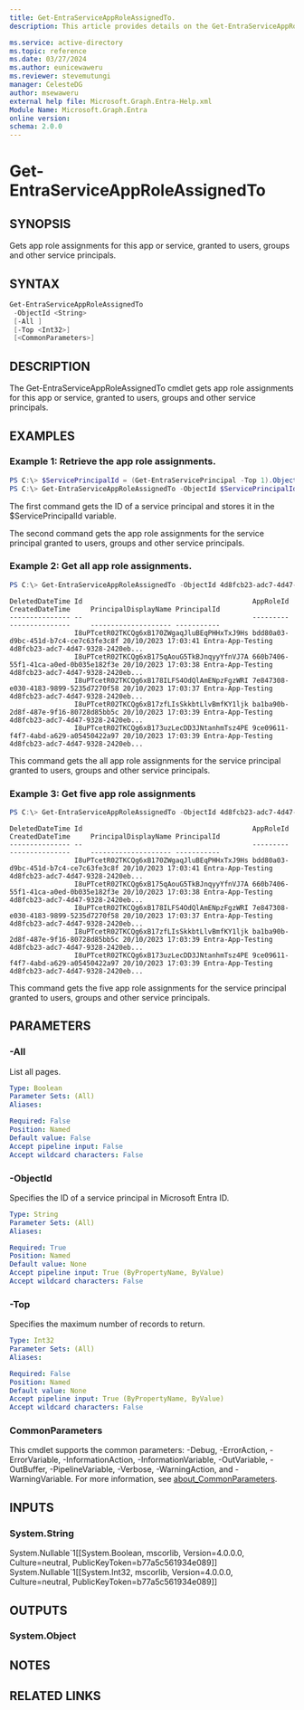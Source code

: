 ```yaml
---
title: Get-EntraServiceAppRoleAssignedTo.
description: This article provides details on the Get-EntraServiceAppRoleAssignedTo command.

ms.service: active-directory
ms.topic: reference
ms.date: 03/27/2024
ms.author: eunicewaweru
ms.reviewer: stevemutungi
manager: CelesteDG
author: msewaweru
external help file: Microsoft.Graph.Entra-Help.xml
Module Name: Microsoft.Graph.Entra
online version:
schema: 2.0.0
---
```


# Get-EntraServiceAppRoleAssignedTo

## SYNOPSIS
Gets app role assignments for this app or service, granted to users, groups and other service principals.

## SYNTAX

```powershell
Get-EntraServiceAppRoleAssignedTo 
 -ObjectId <String>
 [-All ]
 [-Top <Int32>]
 [<CommonParameters>]
```

## DESCRIPTION
The Get-EntraServiceAppRoleAssignedTo cmdlet gets app role assignments for this app or service, granted to users, groups and other service principals.

## EXAMPLES

### Example 1: Retrieve the app role assignments.

```powershell
PS C:\> $ServicePrincipalId = (Get-EntraServicePrincipal -Top 1).ObjectId
PS C:\> Get-EntraServiceAppRoleAssignedTo -ObjectId $ServicePrincipalId
```

The first command gets the ID of a service principal and stores it in the $ServicePrincipalId variable.

The second command gets the app role assignments for the service principal granted to users, groups and other service principals.

### Example 2: Get all app role assignments.
```powershell
PS C:\> Get-EntraServiceAppRoleAssignedTo -ObjectId 4d8fcb23-adc7-4d47-9328-2420eb1075ef -All 
```
```output
DeletedDateTime Id                                          AppRoleId                            CreatedDateTime     PrincipalDisplayName PrincipalId
--------------- --                                          ---------                            ---------------     -------------------- -----------
                I8uPTcetR02TKCQg6xB170ZWgaqJluBEqPHHxTxJ9Hs bdd80a03-d9bc-451d-b7c4-ce7c63fe3c8f 20/10/2023 17:03:41 Entra-App-Testing    4d8fcb23-adc7-4d47-9328-2420eb...
                I8uPTcetR02TKCQg6xB175qAouG5TkBJnqyyYfnVJ7A 660b7406-55f1-41ca-a0ed-0b035e182f3e 20/10/2023 17:03:38 Entra-App-Testing    4d8fcb23-adc7-4d47-9328-2420eb...
                I8uPTcetR02TKCQg6xB178ILFS4OdQlAmENpzFgzWRI 7e847308-e030-4183-9899-5235d7270f58 20/10/2023 17:03:37 Entra-App-Testing    4d8fcb23-adc7-4d47-9328-2420eb...
                I8uPTcetR02TKCQg6xB17zfLIsSkkbtLlvBmfKY1ljk ba1ba90b-2d8f-487e-9f16-80728d85bb5c 20/10/2023 17:03:39 Entra-App-Testing    4d8fcb23-adc7-4d47-9328-2420eb...
                I8uPTcetR02TKCQg6xB173uzLecDD3JNtanhmTsz4PE 9ce09611-f4f7-4abd-a629-a05450422a97 20/10/2023 17:03:39 Entra-App-Testing    4d8fcb23-adc7-4d47-9328-2420eb...
```

This command gets the all app role assignments for the service principal granted to users, groups and other service principals.

### Example 3: Get five app role assignments
```powershell
PS C:\> Get-EntraServiceAppRoleAssignedTo -ObjectId 4d8fcb23-adc7-4d47-9328-2420eb1075ef -Top 5
```
```output
DeletedDateTime Id                                          AppRoleId                            CreatedDateTime     PrincipalDisplayName PrincipalId
--------------- --                                          ---------                            ---------------     -------------------- -----------
                I8uPTcetR02TKCQg6xB170ZWgaqJluBEqPHHxTxJ9Hs bdd80a03-d9bc-451d-b7c4-ce7c63fe3c8f 20/10/2023 17:03:41 Entra-App-Testing    4d8fcb23-adc7-4d47-9328-2420eb...
                I8uPTcetR02TKCQg6xB175qAouG5TkBJnqyyYfnVJ7A 660b7406-55f1-41ca-a0ed-0b035e182f3e 20/10/2023 17:03:38 Entra-App-Testing    4d8fcb23-adc7-4d47-9328-2420eb...
                I8uPTcetR02TKCQg6xB178ILFS4OdQlAmENpzFgzWRI 7e847308-e030-4183-9899-5235d7270f58 20/10/2023 17:03:37 Entra-App-Testing    4d8fcb23-adc7-4d47-9328-2420eb...
                I8uPTcetR02TKCQg6xB17zfLIsSkkbtLlvBmfKY1ljk ba1ba90b-2d8f-487e-9f16-80728d85bb5c 20/10/2023 17:03:39 Entra-App-Testing    4d8fcb23-adc7-4d47-9328-2420eb...
                I8uPTcetR02TKCQg6xB173uzLecDD3JNtanhmTsz4PE 9ce09611-f4f7-4abd-a629-a05450422a97 20/10/2023 17:03:39 Entra-App-Testing    4d8fcb23-adc7-4d47-9328-2420eb...
```

This command gets the five app role assignments for the service principal granted to users, groups and other service principals.

## PARAMETERS

### -All
List all pages.

```yaml
Type: Boolean
Parameter Sets: (All)
Aliases:

Required: False
Position: Named
Default value: False
Accept pipeline input: False
Accept wildcard characters: False
```

### -ObjectId
Specifies the ID of a service principal in Microsoft Entra ID.

```yaml
Type: String
Parameter Sets: (All)
Aliases:

Required: True
Position: Named
Default value: None
Accept pipeline input: True (ByPropertyName, ByValue)
Accept wildcard characters: False
```

### -Top
Specifies the maximum number of records to return.

```yaml
Type: Int32
Parameter Sets: (All)
Aliases:

Required: False
Position: Named
Default value: None
Accept pipeline input: True (ByPropertyName, ByValue)
Accept wildcard characters: False
```

### CommonParameters
This cmdlet supports the common parameters: -Debug, -ErrorAction, -ErrorVariable, -InformationAction, -InformationVariable, -OutVariable, -OutBuffer, -PipelineVariable, -Verbose, -WarningAction, and -WarningVariable. For more information, see [about_CommonParameters](https://go.microsoft.com/fwlink/?LinkID=113216).

## INPUTS

### System.String
System.Nullable\`1\[\[System.Boolean, mscorlib, Version=4.0.0.0, Culture=neutral, PublicKeyToken=b77a5c561934e089\]\] System.Nullable\`1\[\[System.Int32, mscorlib, Version=4.0.0.0, Culture=neutral, PublicKeyToken=b77a5c561934e089\]\]

## OUTPUTS

### System.Object
## NOTES

## RELATED LINKS